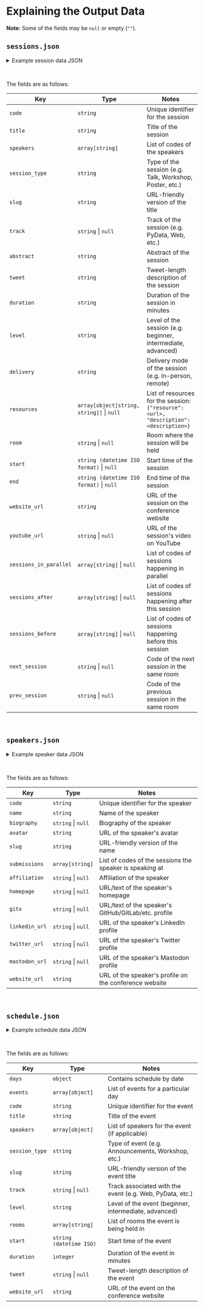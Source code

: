 # Explaining the Output Data

**Note:** Some of the fields may be `null` or empty (`""`).

## `sessions.json`

<details>
<summary>Example session data JSON</summary>

```json
{
    "A1B2C3": {
        "code": "A1B2C3",
        "title": "Example talk",
        "speakers": [
        "B4D5E6",
        ...
        ],
        "session_type": "Talk",
        "slug": "example-talk",
        "track": "Some Track",
        "state": "confirmed",
        "abstract": "This is an example talk. It is a great talk.",
        "tweet": "This is an example talk.",
        "duration": "60",
        "level": "intermediate",
        "delivery": "in-person",
        "resources": [
            {
                "resource": "https://example.com/slides.pdf",
                "description": "Slides for the session"
            }
        ...
        ],
        "room": "South Hall 2A",
        "start": "2099-07-10T14:00:00+02:00",
        "end": "2099-07-10T15:00:00+02:00",
        "website_url": "https://ep2099.europython.eu/session/example-talk/",
        "youtube_url": "https://www.youtube.com/watch?v=dQw4w9WgXcQ&pp=ygUJcmljayByb2xs",
        "sessions_in_parallel": [
        "F7G8H9",
        ...
        ],
        "sessions_after": [
        "I0J1K2",
        ...
        ],
        "sessions_before": [
        "L3M4N5",
        ...
        ],
        "next_session": "O6P7Q8",
        "prev_session": "R9S0T1"
    },
}
```
</details>

&nbsp;

The fields are as follows:

| Key                    | Type                                      | Notes                                                         |
|------------------------|-------------------------------------------|---------------------------------------------------------------|
| `code`                 | `string`                                  | Unique identifier for the session                             |
| `title`                | `string`                                  | Title of the session                                          |
| `speakers`             | `array[string]`                           | List of codes of the speakers                                 |
| `session_type`         | `string`                                  | Type of the session (e.g. Talk, Workshop, Poster, etc.)       |
| `slug`                 | `string`                                  | URL-friendly version of the title                             |
| `track`                | `string` \| `null`                        | Track of the session (e.g. PyData, Web, etc.)                 |
| `abstract`             | `string`                                  | Abstract of the session                                       |
| `tweet`                | `string`                                  | Tweet-length description of the session                       |
| `duration`             | `string`                                  | Duration of the session in minutes                            |
| `level`                | `string`                                  | Level of the session (e.g. beginner, intermediate, advanced)  |
| `delivery`             | `string`                                  | Delivery mode of the session (e.g. in-person, remote)         |
| `resources`            | `array[object[string, string]]` \| `null` | List of resources for the session: `{"resource": <url>, "description": <description>}` |
| `room`                 | `string` \| `null`                        | Room where the session will be held                           |
| `start`                | `string (datetime ISO format)` \| `null`  | Start time of the session                                     |
| `end`                  | `string (datetime ISO format)` \| `null`  | End time of the session                                       |
| `website_url`          | `string`                                  | URL of the session on the conference website                  |
| `youtube_url`          | `string` \| `null`                        | URL of the session's video on YouTube                         |
| `sessions_in_parallel` | `array[string]` \| `null`                 | List of codes of sessions happening in parallel               |
| `sessions_after`       | `array[string]` \| `null`                 | List of codes of sessions happening after this session        |
| `sessions_before`      | `array[string]` \| `null`                 | List of codes of sessions happening before this session       |
| `next_session`         | `string` \| `null`                        | Code of the next session in the same room                     |
| `prev_session`         | `string` \| `null`                        | Code of the previous session in the same room                 |

&nbsp;

## `speakers.json`

<details>
<summary>Example speaker data JSON</summary>

```json
{
  "B4D5E6": {
    "code": "B4D5E6",
    "name": "A Speaker",
    "biography": "Some bio",
    "avatar": "https://pretalx.com/media/avatars/picture.jpg",
    "slug": "a-speaker",
    "submissions": [
      "A1B2C3",
      ...
    ],
    "affiliation": "A Company",
    "homepage": "https://example.com",
    "gitx": "https://github.com/B4D5E6",
    "linkedin_url": "https://www.linkedin.com/in/B4D5E6",
    "mastodon_url": "https://mastodon.social/@B4D5E6",
    "twitter_url": "https://x.com/B4D5E6"
  },
  ...
}
```
</details>

&nbsp;

The fields are as follows:

| Key            | Type               | Notes                                                                 |
|----------------|--------------------|-----------------------------------------------------------------------|
| `code`         | `string`           | Unique identifier for the speaker                                     |
| `name`         | `string`           | Name of the speaker                                                   |
| `biography`    | `string` \| `null` | Biography of the speaker                                              |
| `avatar`       | `string`           | URL of the speaker's avatar                                           |
| `slug`         | `string`           | URL-friendly version of the name                                      |
| `submissions`  | `array[string]`    | List of codes of the sessions the speaker is speaking at              |
| `affiliation`  | `string` \| `null` | Affiliation of the speaker                                            |
| `homepage`     | `string` \| `null` | URL/text of the speaker's homepage                                    |
| `gitx`         | `string` \| `null` | URL/text of the speaker's GitHub/GitLab/etc. profile                  |
| `linkedin_url` | `string` \| `null` | URL of the speaker's LinkedIn profile                                 |
| `twitter_url`  | `string` \| `null` | URL of the speaker's Twitter profile                                  |
| `mastodon_url` | `string` \| `null` | URL of the speaker's Mastodon profile                                 |
| `website_url`  | `string`           | URL of the speaker's profile on the conference website                |

&nbsp;

## `schedule.json`

<details>
<summary>Example schedule data JSON</summary>

```json
{
    "days": {
        "2099-07-08": {
            "events": [
                {
                    "code": "LMN123",
                    "title": "Welcome and Keynote",
                    "speakers": [],
                    "session_type": "Announcements",
                    "slug": "welcome-keynote",
                    "track": null,
                    "level": "beginner",
                    "rooms": [
                        "Room A",
                        "Room B"
                    ],
                    "start": "2099-07-08T08:00:00+02:00",
                    "duration": 60,
                    "tweet": "",
                    "website_url": "https://ep2099.europython.eu/session/welcome-keynote"
                },
                {
                    "code": "OPQ456",
                    "title": "Advanced Python Techniques",
                    "speakers": [
                        {
                            "avatar": "https://pretalx.com/media/avatars/picture.jpg",
                            "code": "RST789",
                            "name": "John Doe",
                            "slug": "john-doe",
                            "website_url": "https://ep2099.europython.eu/speaker/john-doe"
                        }
                    ],
                    "session_type": "Tutorial",
                    "slug": "advanced-python-techniques",
                    "track": "CPython Internals",
                    "level": "advanced",
                    "rooms": [
                        "Room C"
                    ],
                    "start": "2099-07-08T10:00:00+02:00",
                    "duration": 90,
                    "tweet": "",
                    "website_url": "https://ep2099.europython.eu/advanced-python-techniques"
                }
            ]
        }
    }
}
```
</details>

&nbsp;

The fields are as follows:

| Key            | Type                        | Notes                                                      |
|----------------|-----------------------------|------------------------------------------------------------|
| `days`         | `object`                    | Contains schedule by date                                  |
| `events`       | `array[object]`             | List of events for a particular day                        |
| `code`         | `string`                    | Unique identifier for the event                            |
| `title`        | `string`                    | Title of the event                                         |
| `speakers`     | `array[object]`             | List of speakers for the event (if applicable)             |
| `session_type` | `string`                    | Type of event (e.g. Announcements, Workshop, etc.)         |
| `slug`         | `string`                    | URL-friendly version of the event title                    |
| `track`        | `string` \| `null`          | Track associated with the event (e.g. Web, PyData, etc.)   |
| `level`        | `string`                    | Level of the event (beginner, intermediate, advanced)       |
| `rooms`        | `array[string]`             | List of rooms the event is being held in                   |
| `start`        | `string (datetime ISO)`      | Start time of the event                                    |
| `duration`     | `integer`                   | Duration of the event in minutes                           |
| `tweet`        | `string` \| `null`          | Tweet-length description of the event                      |
| `website_url`  | `string`                    | URL of the event on the conference website                 |
